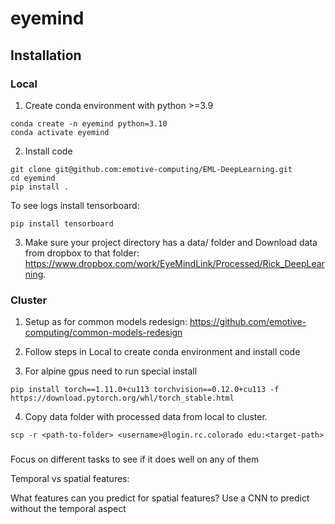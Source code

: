 # eyemind


## Installation

### Local
1. Create conda environment with python >=3.9
```
conda create -n eyemind python=3.10
conda activate eyemind
```
2. Install code

```
git clone git@github.com:emotive-computing/EML-DeepLearning.git
cd eyemind
pip install .
```
To see logs install tensorboard:
```
pip install tensorboard
```

3. Make sure your project directory has a data/ folder and Download data from dropbox to that folder: https://www.dropbox.com/work/EyeMindLink/Processed/Rick_DeepLearning.

### Cluster

1. Setup as for common models redesign: https://github.com/emotive-computing/common-models-redesign 

2. Follow steps in Local to create conda environment and install code

3. For alpine gpus need to run special install

```
pip install torch==1.11.0+cu113 torchvision==0.12.0+cu113 -f https://download.pytorch.org/whl/torch_stable.html
```

4. Copy data folder with processed data from local to cluster. 
```
scp -r <path-to-folder> <username>@login.rc.colorado edu:<target-path>
```


###
Focus on different tasks to see if it does well on any of them

Temporal vs spatial features:

What features can you predict for spatial features? Use a CNN to predict without the temporal aspect 

